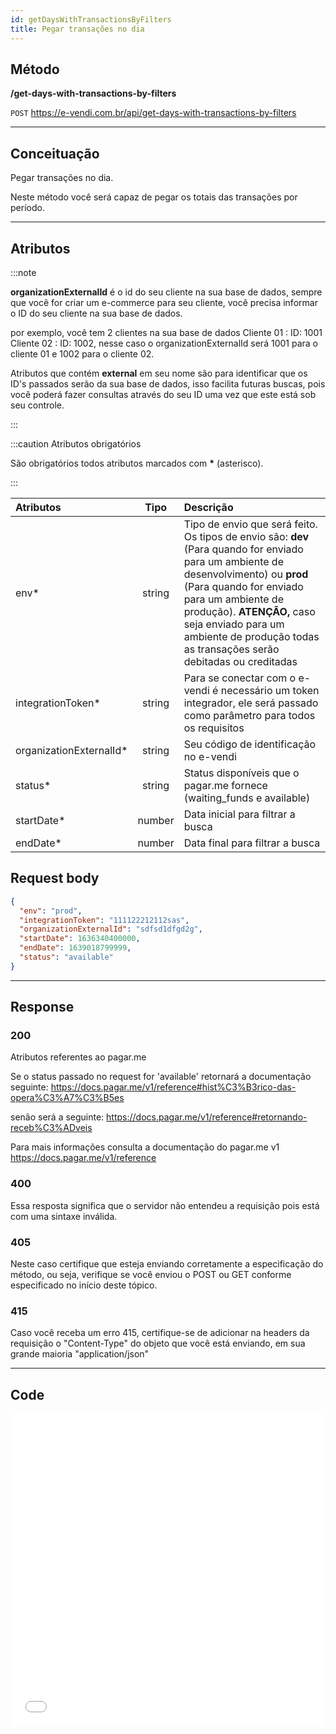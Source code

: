 ```yaml
---
id: getDaysWithTransactionsByFilters
title: Pegar transações no dia
---
```


## Método

**/get-days-with-transactions-by-filters**

`POST` https://e-vendi.com.br/api/get-days-with-transactions-by-filters

---

## Conceituação

Pegar transações no dia.

Neste método você será capaz de pegar os totais das transações por período.

---

## Atributos

:::note

**organizationExternalId** é o id do seu cliente na sua base de dados, sempre que você for criar um e-commerce para seu cliente, você precisa informar o ID do seu cliente na sua base de dados.

por exemplo, você tem 2 clientes na sua base de dados Cliente 01 : ID: 1001 Cliente 02 : ID: 1002, nesse caso o organizationExternalId será 1001 para o cliente 01 e 1002 para o cliente 02.

Atributos que contém **external** em seu nome são para identificar que os ID's passados serão da sua base de dados, isso facilita futuras buscas, pois você poderá fazer consultas através do seu ID uma vez que este está sob seu controle.

:::

:::caution Atributos obrigatórios

São obrigatórios todos atributos marcados com **\*** (asterisco).

:::

| Atributos | Tipo | Descrição |
| :-- | :-: | :-- |
| env\* | string | Tipo de envio que será feito. Os tipos de envio são: **dev** (Para quando for enviado para um ambiente de desenvolvimento) ou **prod** (Para quando for enviado para um ambiente de produção). **ATENÇÃO,** caso seja enviado para um ambiente de produção todas as transações serão debitadas ou creditadas |
| integrationToken\* | string | Para se conectar com o e-vendi é necessário um token integrador, ele será passado como parâmetro para todos os requisitos |
| organizationExternalId\* | string | Seu código de identificação no e-vendi |
| status\* | string | Status disponíveis que o pagar.me fornece (waiting_funds e available) |
| startDate\* | number | Data inicial para filtrar a busca |
| endDate\* | number | Data final para filtrar a busca |

## Request body

```json
{
  "env": "prod",
  "integrationToken": "111122212112sas",
  "organizationExternalId": "sdfsd1dfgd2g",
  "startDate": 1636340400000,
  "endDate": 1639018799999,
  "status": "available"
}
```

---

## Response

### 200

Atributos referentes ao pagar.me

Se o status passado no request for 'available' retornará a documentação seguinte: https://docs.pagar.me/v1/reference#hist%C3%B3rico-das-opera%C3%A7%C3%B5es

senão será a seguinte: https://docs.pagar.me/v1/reference#retornando-receb%C3%ADveis

Para mais informações consulta a documentação do pagar.me v1 https://docs.pagar.me/v1/reference

### 400

Essa resposta significa que o servidor não entendeu a requisição pois está com uma sintaxe inválida.

### 405

Neste caso certifique que esteja enviando corretamente a especificação do método, ou seja, verifique se você enviou o POST ou GET conforme especificado no início deste tópico.

### 415

Caso você receba um erro 415, certifique-se de adicionar na headers da requisição o "Content-Type" do objeto que você está enviando, em sua grande maioria "application/json"

---

## Code

<iframe src="//api.apiembed.com/?source=https://raw.githubusercontent.com/e-vendi/e-vendi-docs/main/json-examples/getDaysWithTransactionsByFilters.json" frameborder="0" scrolling="no" width="100%" height="500px" seamless></iframe>
